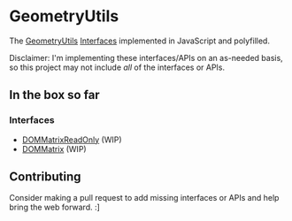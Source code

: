 GeometryUtils
=============

The [GeometryUtils](http://www.w3.org/TR/cssom-view/#geometry)
[Interfaces](http://www.w3.org/TR/geometry-1/) implemented in JavaScript and
polyfilled.

Disclaimer: I'm implementing these interfaces/APIs on an as-needed basis, so
this project may not include *all* of the interfaces or APIs.

In the box so far
-----------------

### Interfaces

- [DOMMatrixReadOnly](http://www.w3.org/TR/geometry-1/#DOMMatrix) (WIP)
- [DOMMatrix](http://www.w3.org/TR/geometry-1/#DOMMatrix) (WIP)

Contributing
------------

Consider making a pull request to add missing interfaces or APIs and help bring
the web forward. :]
